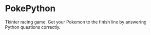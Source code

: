 # PokePython
Tkinter racing game. Get your Pokemon to the finish line by answering Python questions correctly.
